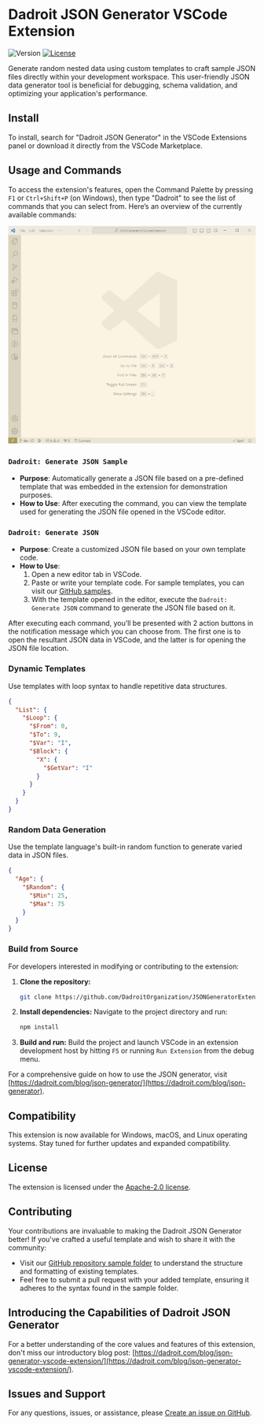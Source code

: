 # Dadroit JSON Generator VSCode Extension
![Version](https://img.shields.io/badge/version-1.2.2-brightgreen) [![License](https://img.shields.io/badge/license-Apache%202.0-blue.svg)](https://github.com/DadroitOrganization/JSONGeneratorExtension/blob/main/LICENSE)

Generate random nested data using custom templates to craft sample JSON files directly within your development workspace. This user-friendly JSON data generator tool is beneficial for debugging, schema validation, and optimizing your application's performance.

## Install

To install, search for "Dadroit JSON Generator" in the VSCode Extensions panel or download it directly from the VSCode Marketplace.

## Usage and Commands

To access the extension's features, open the Command Palette by pressing `F1` or `Ctrl+Shift+P` (on Windows), then type "Dadroit" to see the list of commands that you can select from. Here’s an overview of the currently available commands:

![Animated demonstration of using the Generate JSON Sample command in the VSCode extension.](https://raw.githubusercontent.com/DadroitOrganization/JSONGeneratorExtension/main/images/sample-command.gif)

### `Dadroit: Generate JSON Sample`

- **Purpose**: Automatically generate a JSON file based on a pre-defined template that was embedded in the extension for demonstration purposes.
- **How to Use**: After executing the command, you can view the template used for generating the JSON file opened in the VSCode editor.

### `Dadroit: Generate JSON`

- **Purpose**: Create a customized JSON file based on your own template code.
- **How to Use**:
    1. Open a new editor tab in VSCode.
    2. Paste or write your template code. For sample templates, you can visit our [GitHub samples](https://github.com/DadroitOrganization/Generator/tree/main/Samples).
    3. With the template opened in the editor, execute the `Dadroit: Generate JSON` command to generate the JSON file based on it.

After executing each command, you’ll be presented with 2 action buttons in the notification message which you can choose from. The first one is to open the resultant JSON data in VSCode, and the latter is for opening the JSON file location.

### Dynamic Templates

Use templates with loop syntax to handle repetitive data structures.

```json
{
  "List": {
    "$Loop": {
      "$From": 0,
      "$To": 9,
      "$Var": "I",
      "$Block": {
        "X": {
          "$GetVar": "I"
        }
      }
    }
  }
}
```

### Random Data Generation

Use the template language's built-in random function to generate varied data in JSON files.

```json
{
  "Age": {
    "$Random": {
      "$Min": 25,
      "$Max": 75
    }
  }
}
```

### Build from Source

For developers interested in modifying or contributing to the extension:

1. **Clone the repository:**
   
    ```bash
    git clone https://github.com/DadroitOrganization/JSONGeneratorExtension.git
    ```
    
2. **Install dependencies:** Navigate to the project directory and run:
   
    ```bash
    npm install
    ```
    
3. **Build and run:** Build the project and launch VSCode in an extension development host by hitting `F5` or running `Run Extension` from the debug menu.

For a comprehensive guide on how to use the JSON generator, visit [https://dadroit.com/blog/json-generator/](https://dadroit.com/blog/json-generator).

## Compatibility

This extension is now available for Windows, macOS, and Linux operating systems. Stay tuned for further updates and expanded compatibility.

## License

The extension is licensed under the [Apache-2.0 license](https://github.com/DadroitOrganization/JSONGeneratorExtension/blob/main/LICENSE).

## Contributing

Your contributions are invaluable to making the Dadroit JSON Generator better! If you've crafted a useful template and wish to share it with the community:

- Visit our [GitHub repository sample folder](https://github.com/DadroitOrganization/Generator/tree/main/Samples) to understand the structure and formatting of existing templates.
- Feel free to submit a pull request with your added template, ensuring it adheres to the syntax found in the sample folder.

## Introducing the Capabilities of Dadroit JSON Generator 

For a better understanding of the core values and features of this extension, don't miss our introductory blog post: [https://dadroit.com/blog/json-generator-vscode-extension/](https://dadroit.com/blog/json-generator-vscode-extension/).

## Issues and Support

For any questions, issues, or assistance, please [Create an issue on GitHub](https://github.com/DadroitOrganization/JSONGeneratorExtension/issues).
